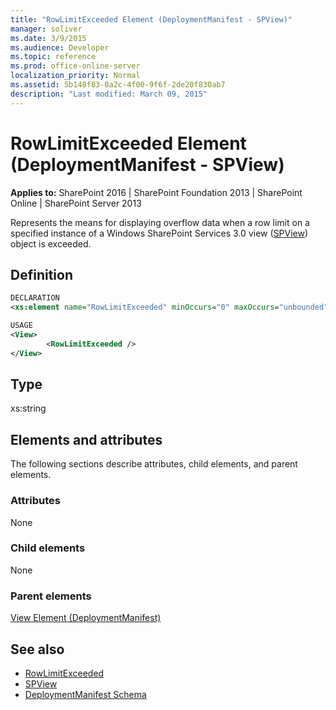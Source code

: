 ```yaml
---
title: "RowLimitExceeded Element (DeploymentManifest - SPView)"
manager: soliver
ms.date: 3/9/2015
ms.audience: Developer
ms.topic: reference
ms.prod: office-online-server
localization_priority: Normal
ms.assetid: 5b148f83-0a2c-4f00-9f6f-2de20f830ab7
description: "Last modified: March 09, 2015"
---
```


# RowLimitExceeded Element (DeploymentManifest - SPView)

**Applies to:** SharePoint 2016 | SharePoint Foundation 2013 | SharePoint Online | SharePoint Server 2013 
  
Represents the means for displaying overflow data when a row limit on a specified instance of a Windows SharePoint Services 3.0 view ([SPView](https://msdn.microsoft.com/library/Microsoft.SharePoint.SPView.aspx)) object is exceeded. 

## Definition

```XML
DECLARATION
<xs:element name="RowLimitExceeded" minOccurs="0" maxOccurs="unbounded" />

USAGE
<View>
        <RowLimitExceeded />
</View>

```

## Type

xs:string
  
## Elements and attributes

The following sections describe attributes, child elements, and parent elements.

### Attributes

None
   
### Child elements

None
   
### Parent elements

[View Element (DeploymentManifest)](view-element-deploymentmanifest.md)
   
## See also

- [RowLimitExceeded](https://msdn.microsoft.com/library/Microsoft.SharePoint.SPView.RowLimitExceeded.aspx)
- [SPView](https://msdn.microsoft.com/library/Microsoft.SharePoint.SPView.aspx)
- [DeploymentManifest Schema](deploymentmanifest-schema.md)

